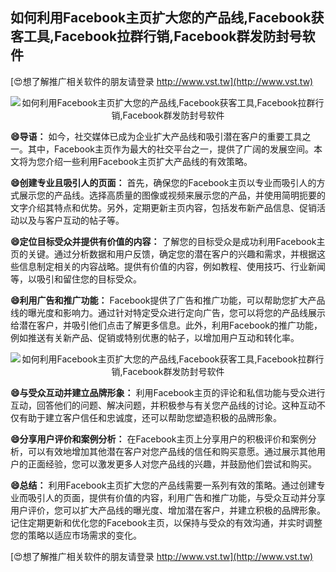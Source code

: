 ## **如何利用Facebook主页扩大您的产品线,Facebook获客工具,Facebook拉群行销,Facebook群发防封号软件**

[😍想了解推广相关软件的朋友请登录 http://www.vst.tw](http://www.vst.tw)

 <center><img src="https://vst.tw/MP4/tuiguang/png/4.png" alt="如何利用Facebook主页扩大您的产品线,Facebook获客工具,Facebook拉群行销,Facebook群发防封号软件"></center>

**😄导语：**
如今，社交媒体已成为企业扩大产品线和吸引潜在客户的重要工具之一。其中，Facebook主页作为最大的社交平台之一，提供了广阔的发展空间。本文将为您介绍一些利用Facebook主页扩大产品线的有效策略。

**😄创建专业且吸引人的页面：**
首先，确保您的Facebook主页以专业而吸引人的方式展示您的产品线。选择高质量的图像或视频来展示您的产品，并使用简明扼要的文字介绍其特点和优势。另外，定期更新主页内容，包括发布新产品信息、促销活动以及与客户互动的帖子等。

**😄定位目标受众并提供有价值的内容：**
了解您的目标受众是成功利用Facebook主页的关键。通过分析数据和用户反馈，确定您的潜在客户的兴趣和需求，并根据这些信息制定相关的内容战略。提供有价值的内容，例如教程、使用技巧、行业新闻等，以吸引和留住您的目标受众。

**😄利用广告和推广功能：**
Facebook提供了广告和推广功能，可以帮助您扩大产品线的曝光度和影响力。通过针对特定受众进行定向广告，您可以将您的产品线展示给潜在客户，并吸引他们点击了解更多信息。此外，利用Facebook的推广功能，例如推送有关新产品、促销或特别优惠的帖子，以增加用户互动和转化率。

 <center><img src="https://vst.tw/MP4/tuiguang/png/6.png" alt="如何利用Facebook主页扩大您的产品线,Facebook获客工具,Facebook拉群行销,Facebook群发防封号软件"></center>

**😄与受众互动并建立品牌形象：**
利用Facebook主页的评论和私信功能与受众进行互动，回答他们的问题、解决问题，并积极参与有关您产品线的讨论。这种互动不仅有助于建立客户信任和忠诚度，还可以帮助您塑造积极的品牌形象。

**😄分享用户评价和案例分析：**
在Facebook主页上分享用户的积极评价和案例分析，可以有效地增加其他潜在客户对您产品线的信任和购买意愿。通过展示其他用户的正面经验，您可以激发更多人对您产品线的兴趣，并鼓励他们尝试和购买。

**😄总结：**
利用Facebook主页扩大您的产品线需要一系列有效的策略。通过创建专业而吸引人的页面，提供有价值的内容，利用广告和推广功能，与受众互动并分享用户评价，您可以扩大产品线的曝光度、增加潜在客户，并建立积极的品牌形象。记住定期更新和优化您的Facebook主页，以保持与受众的有效沟通，并实时调整您的策略以适应市场需求的变化。

[😍想了解推广相关软件的朋友请登录 http://www.vst.tw](http://www.vst.tw)



